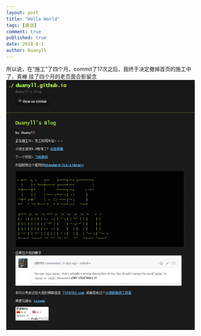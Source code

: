 ```yaml
---
layout: post
title: "Hello World"
tags: [废话]
comment: true
published: true
date: 2018-8-1
author: Duanyll
---
```


所以说，在“施工”了四个月，commit了17次之后，我终于决定撤掉首页的施工中了，真棒
挂了四个月的老页面合影留念
![老页面](/images/OldBlog.png)